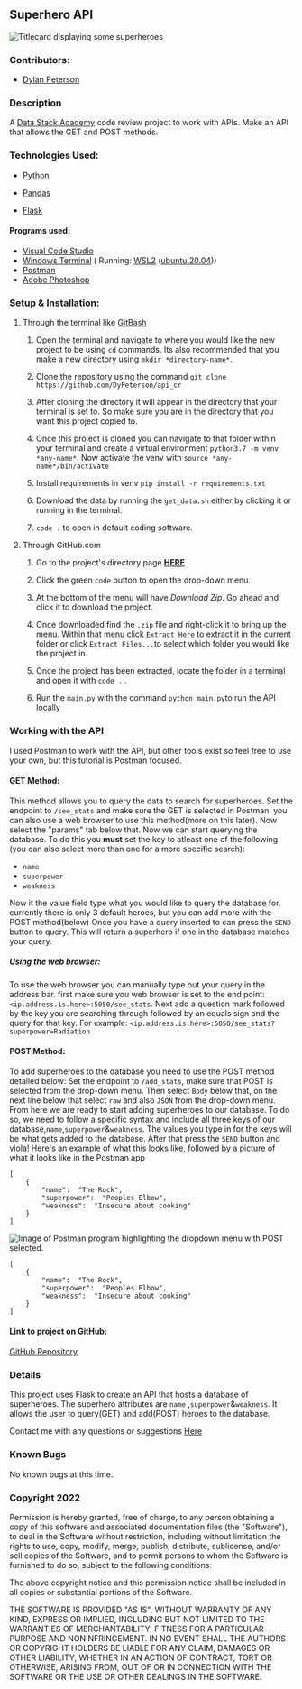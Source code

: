 ## Superhero API
![Titlecard displaying some superheroes](https://lh3.googleusercontent.com/A1ak5JQm_BH94QKENei3EgZ0S1qywANQIKW7HseyRYSczo3QW848D1cHYKbo9gQdj5WmqrR56ALT0KRk4gvaChLVLKfiRL6hCbg6vMr0lfWrFbD4PpvD6798RtnPOGeAlUvkwAIXAqf3m9GO2EFBkNoN37VcBeKYJg3hPD-hWvv3axRc9mT8jr8IojzCUtei0mX1v4CPAgtnLo_u5Rzfh68qSEyugiVX-mWU81NhmFlsC85C9bVs_VnXyq_UTBEQR_hqafsh-WWdMptdBlQHuudXC9jzjBtEdqwvctG7MIdBH4tAdGbpXr_UfIsTF-h-U9oz4lEVXpeZhbIsPcfk0tDahGV7IqlhDhY1JYUZipXd15_S8XhdEYu5AV4ap5R8Mmb6xhZezdPKHv-ZY5Xqk1jv8ow-9qfRmuVNaUeXpcMov9GkWnIg9cMI-o8priL0Hxu4Pf3L5eQS8QSOdB4m7hf6w3uIAra89pYiwlqKn5c3YSCcH-TpBzZnLjMekXP_sjRZF-o1yiVskXO2sal4w3ppsZiFAjTF7loGYpehRx0EUdbS0xmUUUJRx1SKC2imYD4hA5Yg4vZZNlPB1VpuIVfKLAisZnRDoGobonUmkHv_ZkUSsDb2uMJWXPc4ZWJTVMpkeOZHb0TQhB6OS86a4O2-XqzBoBLw3ZiJ7uFDyDU19DwArT-uXeKjsiVvMNbA2CwxQc2VoEiEZB2U9PtWrr1U52jSyvNnDMYjS5BFK65aeBxPc-IJDLK-Hgoh3P-Ubkq5lovjPoEeMuaQO10Jo66P6o8RGMU-peU=w640-h320-no?authuser=0)
### Contributors:

- [Dylan Peterson](https://github.com/DyPeterson)

### Description

A [Data Stack Academy](https://www.datastack.academy/) code review project to work with APIs. Make an API that allows the GET and POST methods.
  

### Technologies Used:

- [Python](https://www.python.org/)

- [Pandas](https://pandas.pydata.org/)

- [Flask](https://flask.palletsprojects.com/en/2.1.x/)
#### Programs used:
- [Visual Code Studio](https://code.visualstudio.com/)
- [Windows Terminal](https://apps.microsoft.com/store/detail/windows-terminal/9N0DX20HK701?hl=en-us&gl=US) ( Running: [WSL2](https://docs.microsoft.com/en-us/windows/wsl/install) ([ubuntu 20.04](https://releases.ubuntu.com/20.04/)))
- [Postman](https://www.postman.com/)
- [Adobe Photoshop](https://www.adobe.com/products/photoshop.html)
### Setup & Installation:

1. Through the terminal like [GitBash](https://git-scm.com/downloads)

  
	
	1. Open the terminal and navigate to where you would like the new project to be using `cd` commands. Its also recommended that you make a new directory using `mkdir *directory-name*`.

	  

	1. Clone the repository using the command `git clone https://github.com/DyPeterson/api_cr`

	  

	1. After cloning the directory it will appear in the directory that your terminal is set to. So make sure you are in the directory that you want this project copied to.

	  

	1. Once this project is cloned you can navigate to that folder within your terminal and create a virtual environment `python3.7 -m venv *any-name*`. Now activate the venv with `source *any-name*/bin/activate`

	  

	1. Install requirements in venv `pip install -r requirements.txt`

	  

	1. Download the data by running the `get_data.sh` either by clicking it or running in the terminal.

	  

	1.  `code .` to open in default coding software.

  

2. Through GitHub.com

  
	
	1. Go to the project's directory page **[HERE](https://github.com/DyPeterson/api_cr)**

	  

	2. Click the green `code` button to open the drop-down menu.

	  

	3. At the bottom of the menu will have *Download Zip*. Go ahead and click it to download the project.

	  

	4. Once downloaded find the `.zip` file and right-click it to bring up the menu. Within that menu click `Extract Here` to extract it in the current folder or click `Extract Files...`to select which folder you would like the project in.

	  

	5. Once the project has been extracted, locate the folder in a terminal and open it with `code .` .
	
	7. Run the `main.py`  with the command `python main.py`to run the API locally

### Working with the API
I used Postman to work with the API, but other tools exist so feel free to use your own, but this tutorial is Postman focused.
#### GET Method:
This method allows you to query the data to search for superheroes.
Set the endpoint to `/see_stats` and make sure the GET is selected in Postman, you can also use a web browser to use this method(more on this later).
Now select the "params" tab below that. Now we can start querying the database.
To do this you **must** set the key to atleast one of the following (you can also select more than one for a more specific search):

 - `name`
 - `superpower`
 - `weakness`

Now it the value field type what you would like to query the database for, currently there is only 3 default heroes, but you can add more with the POST method(below)
Once you have a query inserted to can press the `SEND` button to query. This will return a superhero if one in the database matches your query.

##### Using the web browser:

To use the web browser you can manually type out your query in the address bar.
first make sure you web browser is set to the end point: `<ip.address.is.here>:5050/see_stats`. Next add a question mark followed by the key you are searching through followed by an equals sign and the query for that key.
For example: `<ip.address.is.here>:5050/see_stats?superpower=Radiation`

#### POST Method:
To add superheroes to the database you need to use the POST method detailed below:
Set the endpoint to `/add_stats`, make sure that POST is selected from the drop-down menu. Then select `Body` below that, on the next line below that select `raw` and also `JSON` from the drop-down menu.
From here we are ready to start adding superheroes to our database.
To do so, we need to follow a specific syntax and include all three keys of our database,`name`,`superpower`&`weakness`. The values you type in for the keys will be what gets added to the database. After that press the `SEND` button and viola! Here's an example of what this looks like, followed by a picture of what it looks like in the Postman app
```
[
	{
		"name":  "The Rock",
		"superpower":  "Peoples Elbow",
		"weakness":  "Insecure about cooking"
	}
]
```

![Image of Postman program highlighting the dropdown menu with POST selected.](https://lh3.googleusercontent.com/LFcmF5nvS_fd1neeBRC9Ti3lYnnrp5iQxH7QTt2zX9j-virO1E339KDdSquY4s63rEu-driQSCQE-bWK32lE-QQGpzLlcTbWZ3pBniHNLDNFIBD_3CvdwVJv0wrZyWIP0oUMSLBKNTurowmSwRQ_tBw-zRx2WdFiW8KkpbV_mgpSQOqL8ON7ANYtjTOPAmhbVf2DPjYp4ZI2mKAPccs2nfjf2M7DK3SlJDTl321fEAhk5r-N81BEw_bwIZ6nUlhJuu-oBZf9ocglEy5e5HgPnNDjeelHhQlRg5VMpluEogiLMWCJZ2tE0RHQbSpgKTjcNS2uHth2nPwmGXRYo2upg0UsTcGBHEGkHX0Fw8FaODeIz1xzWUhDY983GnBZMpawDuFMlLTKsCmHgUB2rtRlq_RPt7QFjBnWNtxSQ9sU2pJjzOnRkQG_wi8C_tAHmlCKQqTDmFhP0lwj9v8ygDJ1GA0X1ke6Q7iTu4seoZXx7rIAbwU9dSebTyXe_dYgMWryE7GK0QbjIOhbiAuSzg5ew4wxIsW2in3ZLnwNmSlQDAAI_7b_HeMHTcg4CJuUYvIc5fHXP7OfJu98zrzvLcqbdNcDFl3c_L2kFABLPslo-LTe_ocvpS0Uv2E_UogDl4cIuYfTpttJfBpyco7xPhHnKBE-Yd_6LNywBEv_aBifQl3zbqY-sJ5VwGB8hkQ71Vk0Y460pULjO0xo5YJNJNiBE8nlQL4CrqBaL1BC6oubg2kqH7avxV9UYScL9v0_q_6Scst-C-y7yJuh_hFl-dyFItj86BaU4x_Vwjc=w1017-h684-no?authuser=0)
```
[
	{
		"name":  "The Rock",
		"superpower":  "Peoples Elbow",
		"weakness":  "Insecure about cooking"
	}
]
```
#### Link to project on GitHub:
[GitHub Repository](https://github.com/DyPeterson/bigquery_cr)

### Details
This project uses Flask to create an API that hosts a database of superheroes. The superhero attributes are `name` ,`superpower`&`weakness`. It allows the user to query(GET) and add(POST) heroes to the database.


Contact me with any questions or suggestions [Here](dylan.peterson17@gmail.com)

  

### Known Bugs

 No known bugs at this time.

  

### Copyright 2022

  

Permission is hereby granted, free of charge, to any person obtaining a copy of this software and associated documentation files (the "Software"), to deal in the Software without restriction, including without limitation the rights to use, copy, modify, merge, publish, distribute, sublicense, and/or sell copies of the Software, and to permit persons to whom the Software is furnished to do so, subject to the following conditions:

  

The above copyright notice and this permission notice shall be included in all copies or substantial portions of the Software.

  

THE SOFTWARE IS PROVIDED "AS IS", WITHOUT WARRANTY OF ANY KIND, EXPRESS OR IMPLIED, INCLUDING BUT NOT LIMITED TO THE WARRANTIES OF MERCHANTABILITY, FITNESS FOR A PARTICULAR PURPOSE AND NONINFRINGEMENT. IN NO EVENT SHALL THE AUTHORS OR COPYRIGHT HOLDERS BE LIABLE FOR ANY CLAIM, DAMAGES OR OTHER LIABILITY, WHETHER IN AN ACTION OF CONTRACT, TORT OR OTHERWISE, ARISING FROM, OUT OF OR IN CONNECTION WITH THE SOFTWARE OR THE USE OR OTHER DEALINGS IN THE SOFTWARE.